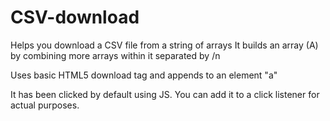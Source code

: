 # CSV-download
Helps you download a CSV file from a string of arrays
It builds an array (A) by combining more arrays within it separated by /n

Uses basic HTML5 download tag and appends to an element "a"

It has been clicked by default using JS. You can add it to a click listener for actual purposes.
